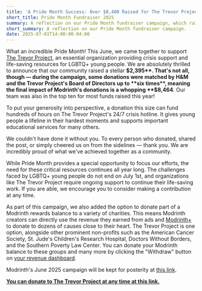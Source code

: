 ```yaml
---
title: 'A Pride Month Success: Over $8,400 Raised for The Trevor Project!'
short_title: Pride Month Fundraiser 2025
summary: A reflection on our Pride Month fundraiser campaign, which raised thousands for LGBTQ+ youth.
short_summary: A reflection on our Pride Month fundraiser campaign.
date: 2025-07-01T14:00:00-04:00
---
```


What an incredible Pride Month! This June, we came together to support [The Trevor Project](https://www.thetrevorproject.org/), an essential organization providing crisis support and life-saving resources for LGBTQ+ young people. We are absolutely thrilled to announce that our community raised a stellar **$2,395**. That's not all, though — during the campaign, some donations were matched by H&M and the Trevor Project's Board of Directors up to **six times**, meaning the final impact of Modrinth's donations is a whopping **$8,464**. Our team was also in the top ten for most funds raised this year!

To put your generosity into perspective, a donation this size can fund hundreds of hours on The Trevor Project's 24/7 crisis hotline. It gives young people a lifeline in their hardest moments and supports important educational services for many others.

We couldn't have done it without you. To every person who donated, shared the post, or simply cheered us on from the sidelines — thank you. We are incredibly proud of what we've achieved together as a community.

While Pride Month provides a special opportunity to focus our efforts, the need for these critical resources continues all year long. The challenges faced by LGBTQ+ young people do not end on July 1st, and organizations like The Trevor Project require ongoing support to continue their life-saving work. If you are able, we encourage you to consider making a contribution at any time.

As part of this campaign, we also added the option to donate part of a Modrinth rewards balance to a variety of charities. This means Modrinth creators can directly use the revenue they earned from ads and [Modrinth+](/plus) to donate to dozens of causes close to their heart. The Trevor Project is one option, alongside other prominent non-profits such as the American Cancer Society, St. Jude's Children's Research Hospital, Doctors Without Borders, and the Southern Poverty Law Center. You can donate your Modrinth balance to these groups and many more by clicking the "Withdraw" button on [your revenue dashboard](/dashboard/revenue).

Modrinth's June 2025 campaign will be kept for posterity at [this link](https://modrinth.com/pride).

**[You can donate to The Trevor Project at any time at this link.](https://www.thetrevorproject.org/)**

